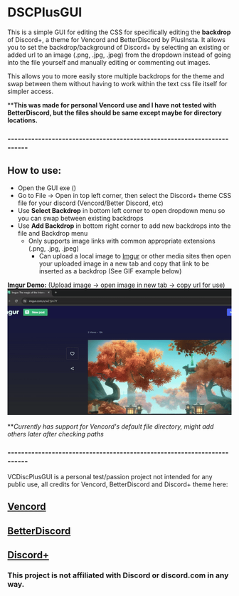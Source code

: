 # DSCPlusGUI

This is a simple GUI for editing the CSS for specifically editing the **backdrop** of Discord+, a theme for Vencord and BetterDiscord by PlusInsta. It allows you to set the backdrop/background of Discord+ by selecting an existing or added url to an image (.png, .jpg, .jpeg) from the dropdown instead of going into the file yourself and manually editing or commenting out images.

This allows you to more easily store multiple backdrops for the theme and swap between them without having to work within the text css file itself for simpler access.

****This was made for personal Vencord use and I have not tested with BetterDiscord, but the files should be same except maybe for directory locations.**

### -----------------------------------------------------------------------
## How to use:
-  Open the GUI exe ()
- Go to File -> Open in top left corner, then select the Discord+ theme CSS file for your discord (Vencord/Better Discord, etc)
- Use **Select Backdrop** in bottom left corner to open dropdown menu so you can swap between existing backdrops
- Use **Add Backdrop** in bottom right corner to add new backdrops into the file and Backdrop menu
    - Only supports image links with common appropriate extensions (.png, .jpg, .jpeg)
         - Can upload a local image to [Imgur](https://imgur.com/upload) or other media sites then open your uploaded image in a new tab and copy that link to be inserted as a backdrop (See GIF example below)

**Imgur Demo:**
(Upload image -> open image in new tab -> copy url for use)
![](src/img/imgur_demo.gif)

**_Currently has support for Vencord's default file directory, might add others later after checking paths_
### -----------------------------------------------------------------------

VCDiscPlusGUI is a personal test/passion project not intended for any public use, all credits for Vencord, BetterDiscord and Discord+ theme here:

## [Vencord](https://vencord.dev/)
## [BetterDiscord](https://betterdiscord.app/)
## [Discord+](https://plusinsta.github.io/discord-plus/)

### This project is not affiliated with Discord or discord.com in any way.